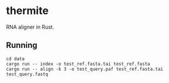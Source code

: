 # thermite
RNA aligner in Rust.

## Running
```
cd data
cargo run -- index -o test_ref.fasta.tai test_ref.fasta
cargo run -- align -k 3 -o test_query.paf test_ref.fasta.tai test_query.fastq
```
